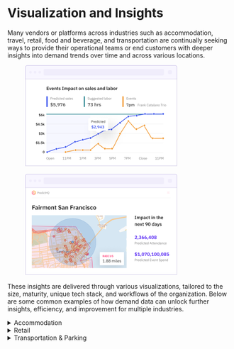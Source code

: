 # Visualization and Insights

Many vendors or platforms across industries such as accommodation, travel, retail, food and beverage, and transportation are continually seeking ways to provide their operational teams or end customers with deeper insights into demand trends over time and across various locations.

<div data-full-width="false"><figure><img src="../../.gitbook/assets/img-homepage-460x305 (11) 1.png" alt=""><figcaption></figcaption></figure> <figure><img src="../../.gitbook/assets/img-homepage-460x305 (8) 1.png" alt=""><figcaption></figcaption></figure></div>

These insights are delivered through various visualizations, tailored to the size, maturity, unique tech stack, and workflows of the organization. Below are some common examples of how demand data can unlock further insights, efficiency, and improvement for multiple industries.

<details>

<summary>Accommodation</summary>

1. To implement PredictHQ data in your accommodation demand analytics and planning workflows, review the options below:
   * **No code:** Use PredictHQ's WebApp, to unlock demand data weeks and months in advance to inform your manual pricing updates. [Read more](https://app.gitbook.com/s/Ri9YaBiPckypV66Jggc2/tools/see-event-trends-in-the-webapp.md) about Event Trends and Location Insights.
   * **Business Intelligence (BI) tools:** Integrate PredictHQ data with your Power BI or Tableau (or other analytics tool) dynamic pricing workflows. See the [Power BI Tutorial ](../guides/tutorials/using-event-data-in-power-bi.md)and [Tableau Tutorial](../guides/tutorials/using-event-data-in-tableau.md).
2. To create **custom maps and filtered event lists,** check out our\
   [Accommodation Business Demo App](https://predicthq-accommodation-example.streamlit.app/) or[ get the code from GitHub](https://github.com/predicthq/streamlit-accommodation-demo).
3. **Build a custom demand calendar:** See an example of how to implement a calendar heatmap view showing busy days. [Read tutorial](../guides/tutorials/displaying-events-in-a-heatmap-calendar.md).
4. **Show events on a map:** See an example of how to display events around a location on a map. [Read tutorial](../guides/tutorials/displaying-events-on-a-map.md).

</details>

<details>

<summary>Retail</summary>

1. To implement PredictHQ data in your retail demand analytics and planning workflows, review the options below:
   * **No code:** Use PredictHQ's WebApp, to unlock demand data weeks and months in advance to inform your manual pricing updates. [Read more](https://app.gitbook.com/s/Ri9YaBiPckypV66Jggc2/tools/see-event-trends-in-the-webapp.md) about Event Trends and Location Insights.
   * **Business Intelligence (BI) tools:** Integrate PredictHQ data with your Power BI or Tableau (or other analytics tool) dynamic pricing workflows. See the [Power BI Tutorial ](../guides/tutorials/using-event-data-in-power-bi.md)and [Tableau Tutorial](../guides/tutorials/using-event-data-in-tableau.md).
2. To create **custom maps and filtered event lists,** check out our\
   [Retail Demo App](https://predicthq-location-insights-example.streamlit.app/) or[ get the code from GitHub](https://github.com/predicthq/streamlit-location-insights-demo).
3. **Build a custom demand calendar:** See an example of how to implement a calendar heatmap view showing busy days. [Read tutorial](../guides/tutorials/displaying-events-in-a-heatmap-calendar.md).
4. **Show events on a map:** See an example of how to display events around a location on a map. [Read tutorial](../guides/tutorials/displaying-events-on-a-map.md).

</details>

<details>

<summary>Transportation &#x26; Parking</summary>

1. To implement PredictHQ data in your transportation or parking demand analytics and planning workflows, review the options below:
   * **No code:** Use PredictHQ's WebApp, to unlock demand data weeks and months in advance to inform your manual pricing updates. [Read more](https://app.gitbook.com/s/Ri9YaBiPckypV66Jggc2/tools/see-event-trends-in-the-webapp.md) about Event Trends and Location Insights.
   * **Business Intelligence (BI) tools:** Integrate PredictHQ data with your Power BI (or other analytics tool) dynamic pricing workflows. See the [Power BI Tutorial ](../guides/tutorials/using-event-data-in-power-bi.md)and [Tableau Tutorial](../guides/tutorials/using-event-data-in-tableau.md).
2. To create **custom maps, polygons, and filtered event lists,** check out our\
   [Parking Business Demo App](https://predicthq-parking-example.streamlit.app/) or[ get the code from GitHub](https://github.com/predicthq/streamlit-parking-demo).
3. **Build a custom demand calendar:** See an example of how to implement a calendar heatmap view showing busy days. [Read tutorial](../guides/tutorials/displaying-events-in-a-heatmap-calendar.md).
4. **Show events on a map:** See an example of how to display events around a location on a map. [Read tutorial](../guides/tutorials/displaying-events-on-a-map.md).

</details>
